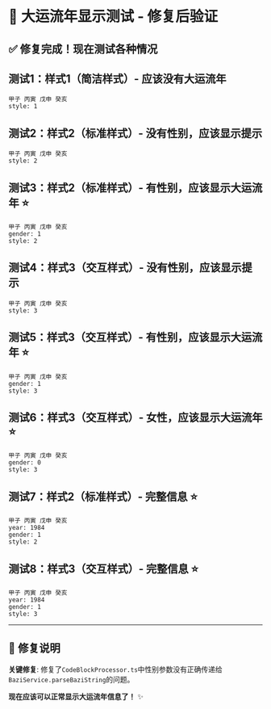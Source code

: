 # 🎯 大运流年显示测试 - 修复后验证

## ✅ 修复完成！现在测试各种情况

## 测试1：样式1（简洁样式）- 应该没有大运流年
```bazi
甲子 丙寅 戊申 癸亥
style: 1
```

## 测试2：样式2（标准样式）- 没有性别，应该显示提示
```bazi
甲子 丙寅 戊申 癸亥
style: 2
```

## 测试3：样式2（标准样式）- 有性别，应该显示大运流年 ⭐
```bazi
甲子 丙寅 戊申 癸亥
gender: 1
style: 2
```

## 测试4：样式3（交互样式）- 没有性别，应该显示提示
```bazi
甲子 丙寅 戊申 癸亥
style: 3
```

## 测试5：样式3（交互样式）- 有性别，应该显示大运流年 ⭐
```bazi
甲子 丙寅 戊申 癸亥
gender: 1
style: 3
```

## 测试6：样式3（交互样式）- 女性，应该显示大运流年 ⭐
```bazi
甲子 丙寅 戊申 癸亥
gender: 0
style: 3
```

## 测试7：样式2（标准样式）- 完整信息 ⭐
```bazi
甲子 丙寅 戊申 癸亥
year: 1984
gender: 1
style: 2
```

## 测试8：样式3（交互样式）- 完整信息 ⭐
```bazi
甲子 丙寅 戊申 癸亥
year: 1984
gender: 1
style: 3
```

---

## 🎊 修复说明

**关键修复**: 修复了`CodeBlockProcessor.ts`中性别参数没有正确传递给`BaziService.parseBaziString`的问题。

**现在应该可以正常显示大运流年信息了！** ✨
